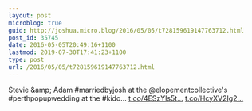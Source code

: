 ```yaml
---
layout: post
microblog: true
guid: http://joshua.micro.blog/2016/05/05/t728159619147763712.html
post_id: 35745
date: 2016-05-05T20:49:16+1100
lastmod: 2019-07-30T17:41:23+1100
type: post
url: /2016/05/05/t728159619147763712.html
---
```

Stevie &amp;amp; Adam #marriedbyjosh at the @elopementcollective's #perthpopupwedding at the #kido… [t.co/4ESzYls5t...](https://t.co/4ESzYls5t6) [t.co/HcyXV2Ig2...](https://t.co/HcyXV2Ig2O)

